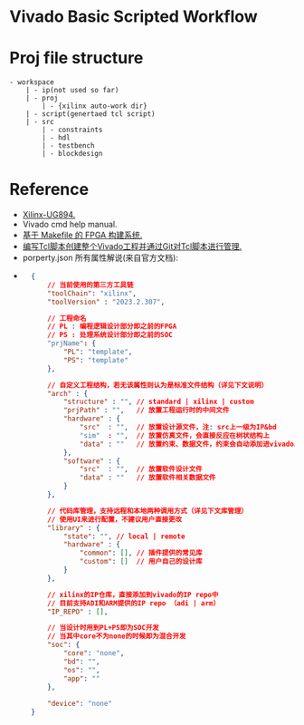 # Vivado Basic Scripted Workflow

# Proj file structure

    - workspace
        | - ip(not used so far)
        | - proj
            | - {xilinx auto-work dir}
        | - script(genertaed tcl script)
        | - src
            | - constraints
            | - hdl
            | - testbench
            | - blockdesign

# Reference

- [Xilinx-UG894.](https://www.xilinx.com/support/documents/sw_manuals/xilinx2022_2/ug894-vivado-tcl-scripting.pdf)
- Vivado cmd help manual.
- [基于 Makefile 的 FPGA 构建系统.](https://blog.csdn.net/qq_36525177/article/details/135377399)
- [编写Tcl脚本创建整个Vivado工程并通过Git对Tcl脚本进行管理.](https://blog.csdn.net/m0_73063250/article/details/130096267)
- porperty.json 所有属性解说(来自官方文档):
- ```json
    {
        // 当前使用的第三方工具链
        "toolChain": "xilinx", 
        "toolVersion" : "2023.2.307",

        // 工程命名 
        // PL : 编程逻辑设计部分即之前的FPGA
        // PS : 处理系统设计部分即之前的SOC
        "prjName": {
            "PL": "template",
            "PS": "template"
        },

        // 自定义工程结构，若无该属性则认为是标准文件结构（详见下文说明）
        "arch" : {
            "structure" : "", // standard | xilinx | custom
            "prjPath" : "",   // 放置工程运行时的中间文件
            "hardware" : {    
                "src"  : "",  // 放置设计源文件，注: src上一级为IP&bd
                "sim"  : "",  // 放置仿真文件，会直接反应在树状结构上
                "data" : ""   // 放置约束、数据文件，约束会自动添加进vivado工程
            },
            "software" : {
                "src"  : "",  // 放置软件设计文件
                "data" : ""   // 放置软件相关数据文件
            }
        },

        // 代码库管理，支持远程和本地两种调用方式（详见下文库管理）
        // 使用UI来进行配置，不建议用户直接更改
        "library" : {
            "state": "", // local | remote
            "hardware" : {
                "common": [], // 插件提供的常见库
                "custom": []  // 用户自己的设计库
            }
        },

        // xilinx的IP仓库，直接添加到vivado的IP repo中
        // 目前支持ADI和ARM提供的IP repo （adi | arm）
        "IP_REPO" : [],

        // 当设计时用到PL+PS即为SOC开发
        // 当其中core不为none的时候即为混合开发
        "soc": {
            "core": "none",
            "bd": "",
            "os": "",
            "app": ""
        },
        
        "device": "none"
    }
```

